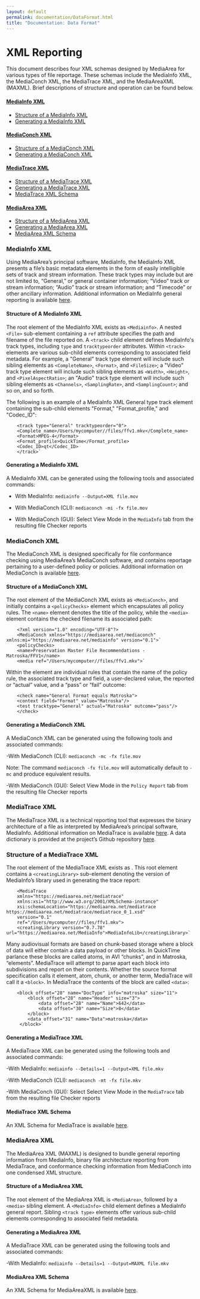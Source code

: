 ```yaml
---
layout: default
permalink: documentation/DataFormat.html
title: "Documentation: Data Format"
---
```


# XML Reporting

This document describes four XML schemas designed by MediaArea for various types of file reportage. These schemas include the MediaInfo XML, the MediaConch XML, the MediaTrace XML, and the MediaAreaXML (MAXML). Brief descriptions of structure and operation can be found below. 

#### [MediaInfo XML](#mediainfo-xml)
- [Structure of a MediaInfo XML](#structure-of-a-mediainfo-xml)
- [Generating a MediaInfo XML](#generating-a-mediainfo-xml)

#### [MediaConch XML](#mediaconch-xml)
- [Structure of a MediaConch XML](#structure-of-a-mediaconch-xml)
- [Generating a MediaConch XML](#generating-a-mediaconch-xml)

#### [MediaTrace XML](#mediatrace-xml)
- [Structure of a MediaTrace XML](#structure-of-a-mediatrace-xml)
- [Generating a MediaTrace XML](#generating-a-mediatrace-xml)
- [MediaTrace XML Schema](#mediatrace-xml-schema)

#### [MediaArea XML](#mediaarea-xml)
- [Structure of a MediaArea XML](#structure-of-a-mediaarea-xml)
- [Generating a MediaArea XML](#generating-a-mediaarea-xml)
- [MediaArea XML Schema](#mediaarea-xml-schema)

### MediaInfo XML

Using MediaArea’s principal software, MediaInfo, the MediaInfo XML presents a file’s basic metadata elements in the form of easily intelligible sets of track and stream information. These track types may include but are not limited to, “General,” or general container information; “Video” track or stream information; “Audio” track or stream information; and “Timecode” or other ancillary information. Additional information on MediaInfo general reporting is available [here](https://mediaarea.net/en/MediaInfo).

#### Structure of A MediaInfo XML

The root element of the MediaInfo XML exists as `<Mediainfo>`. A nested `<File>` sub-element containing a `ref` attribute specifies the path and filename of the file reported on. A `<track>` child element defines MediaInfo's track types, including `type` and `tracktypeorder` attributes. Within `<track>` elements are various sub-child elements corresponding to associated field metadata. For example, a "General" track type element will include such sibling elements as `<CompleteName>`, `<Format>`, and `<FileSize>`; a "Video" track type element will include such sibling elements as `<Width>`, `<Height>`, and `<PixelAspectRatio>`; an "Audio" track type element will include such sibling elements as `<Channels>`, `<SamplingRate>`, and `<SamplingCount>`; and so on, and so forth. 

The following is an example of a MediaInfo XML General type track element containing the sub-child elements "Format," "Format_profile," and "Codec_ID": 

        <track type="General" tracktypeorder="0">
		<Complete_name>/Users/mycomputer//files/ffv1.mkv</Complete_name>
		<Format>MPEG-4</Format>
		<Format_profile>QuickTime</Format_profile>
		<Codec_ID>qt</Codec_ID>
		</track>`

#### Generating a MediaInfo XML

A MediaInfo XML can be generated using the following tools and associated commands:

- With MediaInfo: `mediainfo --Output=XML file.mov`

- With MediaConch (CLI): `mediaconch -mi -fx file.mov`

- With MediaConch (GUI): Select View Mode in the `MediaInfo` tab from the resulting file Checker reports

### MediaConch XML

The MediaConch XML is designed specifically for file conformance checking using MediaArea’s MediaConch software, and contains reportage pertaining to a user-defined policy or policies. Additional information on MediaConch is available [here](https://mediaarea.net/MediaConch/).

#### Structure of a MediaConch XML

The root element of the MediaConch XML exists as `<MediaConch>`, and initially contains a `<policyChecks>` element which encapsulates all policy rules. The `<name>` element denotes the title of the policy, while the `<media>` element contains the checked filename its associated path:

        <?xml version="1.0" encoding="UTF-8"?>
		<MediaConch xmlns="https://mediaarea.net/mediaconch" xmlns:mi="https://mediaarea.net/mediainfo" version="0.1">`
		<policyChecks>
		<name>Preservation Master File Recommendations - Matroska/FFV1</name>
		<media ref="/Users/mycomputer//files/ffv1.mkv">`

Within the <policyChecks> element are individual <check> rules that contain the name of the policy rule, the associated track type and field, a user-declared value, the reported or “actual” value, and a “pass” or “fail” outcome:

		<check name="General Format equals Matroska">
		<context field="Format" value="Matroska"/>
		<test tracktype="General" actual="Matroska" outcome="pass"/>
		</check>

#### Generating a MediaConch XML

A MediaConch XML can be generated using the following tools and associated commands:

-With MediaConch (CLI): `mediaconch -mc -fx file.mov`

Note: The command `mediaconch -fx file.mov` will automatically default to `-mc` and produce equivalent results.  

-With MediaConch (GUI): Select View Mode in the `Policy Report` tab from the resulting file Checker reports

### MediaTrace XML

The MediaTrace XML is a technical reporting tool that expresses the binary architecture of a file as interpreted by MediaArea’s principal software, MediaInfo. Additional information on MediaTrace is available [here](https://mediaarea.net/mediatrace/). A data dictionary is provided at the project’s Github repository [here](https://github.com/MediaArea/MediaAreaXml/blob/master/DataDictionary.md). 

### Structure of a MediaTrace XML

The root element of the MediaTrace XML exists as <MediaTrace>. This root element contains a `<creatingLibrary>` sub-element denoting the version of MediaInfo’s library used in generating the trace report:

		<MediaTrace
    	xmlns="https://mediaarea.net/mediatrace"
    	xmlns:xsi="http://www.w3.org/2001/XMLSchema-instance"
    	xsi:schemaLocation="https://mediaarea.net/mediatrace https://mediaarea.net/mediatrace/mediatrace_0_1.xsd"
    	version="0.1"
    	ref="/Users/mycomputer//files/ffv1.mkv">
		<creatingLibrary version="0.7.78" url="https://mediaarea.net/MediaInfo">MediaInfoLib</creatingLibrary>`

Many audiovisual formats are based on chunk-based storage where a block of data will either contain a data payload or other blocks. In QuickTime parlance these blocks are called atoms, in AVI “chunks”, and in Matroska, “elements”. MediaTrace will attempt to parse apart each block into subdivisions and report on their contents. Whether the source format specification calls it element, atom, chunk, or another term, MediaTrace will call it a `<block>`. In MediaTrace the contents of the block are called `<data>`:

        <block offset="28" name="DocType" info="matroska" size="11">
            <block offset="28" name="Header" size="3">
                <data offset="28" name="Name">642</data>
                <data offset="30" name="Size">8</data>
            </block>
            <data offset="31" name="Data">matroska</data>
         </block>`

#### Generating a MediaTrace XML

A MediaTrace XML can be generated using the following tools and associated commands:

-With MediaInfo: `mediainfo --Details=1 --Output=XML file.mkv`

-With MediaConch (CLI): `mediaconch -mt -fx file.mkv`

-With MediaConch (GUI): Select Select View Mode in the `MediaTrace` tab from the resulting file Checker reports

#### MediaTrace XML Schema

An XML Schema for MediaTrace is available [here](https://mediaarea.net/mediatrace/mediatrace.xsd). 

### MediaArea XML 

The MediaArea XML (MAXML) is designed to bundle general reporting information from MediaInfo, binary file architecture reporting from MediaTrace, and conformance checking information from MediaConch into one condensed XML structure. 

#### Structure of a MediaArea XML

The root element of the MediaArea XML is `<MediaArea>`, followed by a `<media>` sibling element. A `<MediaInfo>` child element defines a MediaInfo general report. Sibling `<track type>` elements offer various sub-child elements corresponding to associated field metadata. 

#### Generating a MediaArea XML

A MediaTrace XML can be generated using the following tools and associated commands:

-With MediaInfo: `mediainfo --Details=1 --Output=MAXML file.mkv`

#### MediaArea XML Schema

An XML Schema for MediaAreaXML is available [here](https://mediaarea.net/mediaarea/mediaarea_0_1.xsd).



